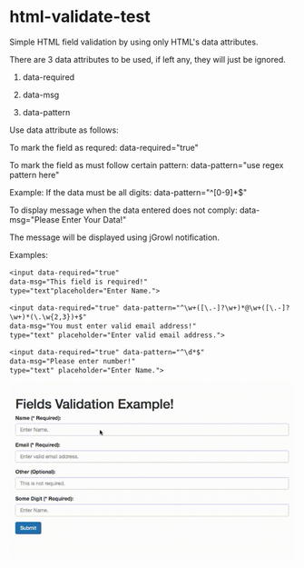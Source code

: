# html-validate-test
Simple HTML field validation by using only HTML's data attributes.


There are 3 data attributes to be used, if left any, they will just be ignored.

1) data-required

2) data-msg

3) data-pattern


Use data attribute as follows:

To mark the field as requred: data-required="true"

To mark the field as must follow certain pattern: data-pattern="use regex pattern here"

Example: If the data must be all digits: data-pattern="^[0-9]*$"

To display message when the data entered does not comply: data-msg="Please Enter Your Data!"

The message will be displayed using jGrowl notification.

Examples:



```
<input data-required="true" 
data-msg="This field is required!" 
type="text"placeholder="Enter Name.">

```

```
<input data-required="true" data-pattern="^\w+([\.-]?\w+)*@\w+([\.-]?\w+)*(\.\w{2,3})+$"
data-msg="You must enter valid email address!"
type="text" placeholder="Enter valid email address.">
```

```
<input data-required="true" data-pattern="^\d*$"
data-msg="Please enter number!" 
type="text" placeholder="Enter Name.">

```


![Example](https://github.com/sbahrin3/html-validate-test/blob/master/field-validation480.gif)


